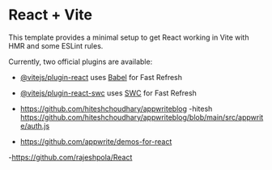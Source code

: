 # React + Vite

This template provides a minimal setup to get React working in Vite with HMR and some ESLint rules.

Currently, two official plugins are available:

- [@vitejs/plugin-react](https://github.com/vitejs/vite-plugin-react/blob/main/packages/plugin-react/README.md) uses [Babel](https://babeljs.io/) for Fast Refresh
- [@vitejs/plugin-react-swc](https://github.com/vitejs/vite-plugin-react-swc) uses [SWC](https://swc.rs/) for Fast Refresh

- https://github.com/hiteshchoudhary/appwriteblog
-hitesh https://github.com/hiteshchoudhary/appwriteblog/blob/main/src/appwrite/auth.js
- https://github.com/appwrite/demos-for-react


-https://github.com/rajeshpola/React